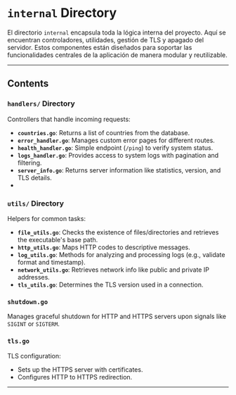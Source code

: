 # `internal` Directory

El directorio `internal` encapsula toda la lógica interna del proyecto. Aquí se encuentran controladores, utilidades, gestión de TLS y apagado del servidor. Estos componentes están diseñados para soportar las funcionalidades centrales de la aplicación de manera modular y reutilizable.

---

## Contents

### **`handlers/` Directory**
Controllers that handle incoming requests:
- **`countries.go`**: Returns a list of countries from the database.
- **`error_handler.go`**: Manages custom error pages for different routes.
- **`health_handler.go`**: Simple endpoint (`/ping`) to verify system status.
- **`logs_handler.go`**: Provides access to system logs with pagination and filtering.
- **`server_info.go`**: Returns server information like statistics, version, and TLS details.
- 
### **`utils/` Directory**
Helpers for common tasks:
- **`file_utils.go`**: Checks the existence of files/directories and retrieves the executable's base path.
- **`http_utils.go`**: Maps HTTP codes to descriptive messages.
- **`log_utils.go`**: Methods for analyzing and processing logs (e.g., validate format and timestamp).
- **`network_utils.go`**: Retrieves network info like public and private IP addresses.
- **`tls_utils.go`**: Determines the TLS version used in a connection.

### **`shutdown.go`**
Manages graceful shutdown for HTTP and HTTPS servers upon signals like `SIGINT` or `SIGTERM`.

### **`tls.go`**
TLS configuration:
- Sets up the HTTPS server with certificates.
- Configures HTTP to HTTPS redirection.


---